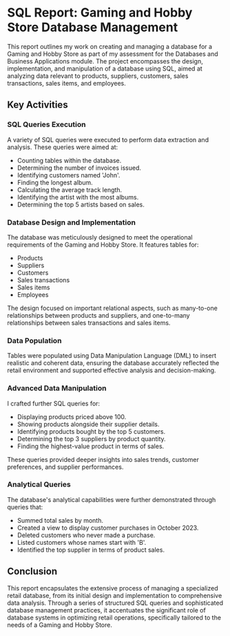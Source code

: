 # SQL Report: Gaming and Hobby Store Database Management

This report outlines my work on creating and managing a database for a Gaming and Hobby Store as part of my assessment for the Databases and Business Applications module. The project encompasses the design, implementation, and manipulation of a database using SQL, aimed at analyzing data relevant to products, suppliers, customers, sales transactions, sales items, and employees.

## Key Activities

### SQL Queries Execution

A variety of SQL queries were executed to perform data extraction and analysis. These queries were aimed at:
- Counting tables within the database.
- Determining the number of invoices issued.
- Identifying customers named 'John'.
- Finding the longest album.
- Calculating the average track length.
- Identifying the artist with the most albums.
- Determining the top 5 artists based on sales.

### Database Design and Implementation

The database was meticulously designed to meet the operational requirements of the Gaming and Hobby Store. It features tables for:
- Products
- Suppliers
- Customers
- Sales transactions
- Sales items
- Employees

The design focused on important relational aspects, such as many-to-one relationships between products and suppliers, and one-to-many relationships between sales transactions and sales items.

### Data Population

Tables were populated using Data Manipulation Language (DML) to insert realistic and coherent data, ensuring the database accurately reflected the retail environment and supported effective analysis and decision-making.

### Advanced Data Manipulation

I crafted further SQL queries for:
- Displaying products priced above 100.
- Showing products alongside their supplier details.
- Identifying products bought by the top 5 customers.
- Determining the top 3 suppliers by product quantity.
- Finding the highest-value product in terms of sales.

These queries provided deeper insights into sales trends, customer preferences, and supplier performances.

### Analytical Queries

The database's analytical capabilities were further demonstrated through queries that:
- Summed total sales by month.
- Created a view to display customer purchases in October 2023.
- Deleted customers who never made a purchase.
- Listed customers whose names start with 'B'.
- Identified the top supplier in terms of product sales.

## Conclusion

This report encapsulates the extensive process of managing a specialized retail database, from its initial design and implementation to comprehensive data analysis. Through a series of structured SQL queries and sophisticated database management practices, it accentuates the significant role of database systems in optimizing retail operations, specifically tailored to the needs of a Gaming and Hobby Store.